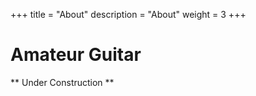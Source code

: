 +++
title = "About"
description = "About"
weight = 3
+++

# Amateur Guitar

** Under Construction **

